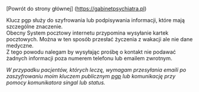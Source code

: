 [Powrót do strony głównej] (https://gabinetpsychiatra.pl)
<p>
Klucz pgp służy do szyfrowania lub podpisywania informacji, które mają szczególne znaczenie.
<br>
Obecny System pocztowy internetu przypomina wysyłanie kartek pocztowych. Można w ten sposób przesłać życzenia z wakacji ale nie dane medyczne.
<br>
Z tego powodu nalegam by wysyłając prośbę o kontakt nie podawać żadnych informacji poza numerem telefonu lub emailem zwrotnym.

_W przypadku pacjentów, których leczę, wymagam przesyłania emaili po zaszyfrowaniu moim kluczem publicznym [pgp](https://gabinetpsychiatra.pl/pgp) lub komunikację przy pomocy komunikatora singal lub status._
